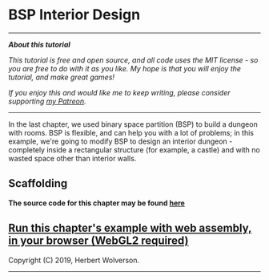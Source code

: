 # BSP Interior Design

---

***About this tutorial***

*This tutorial is free and open source, and all code uses the MIT license - so you are free to do with it as you like. My hope is that you will enjoy the tutorial, and make great games!*

*If you enjoy this and would like me to keep writing, please consider supporting [my Patreon](https://www.patreon.com/blackfuture).*

---

In the last chapter, we used binary space partition (BSP) to build a dungeon with rooms. BSP is flexible, and can help you with a lot of problems; in this example, we're going to modify BSP to design an interior dungeon - completely inside a rectangular structure (for example, a castle) and with no wasted space other than interior walls.

## Scaffolding



**The source code for this chapter may be found [here](https://github.com/thebracket/rustrogueliketutorial/tree/master/chapter-26-bsp-interiors)**


[Run this chapter's example with web assembly, in your browser (WebGL2 required)](http://bfnightly.bracketproductions.com/rustbook/wasm/chapter-26-bsp-interiors/)
---

Copyright (C) 2019, Herbert Wolverson.

---